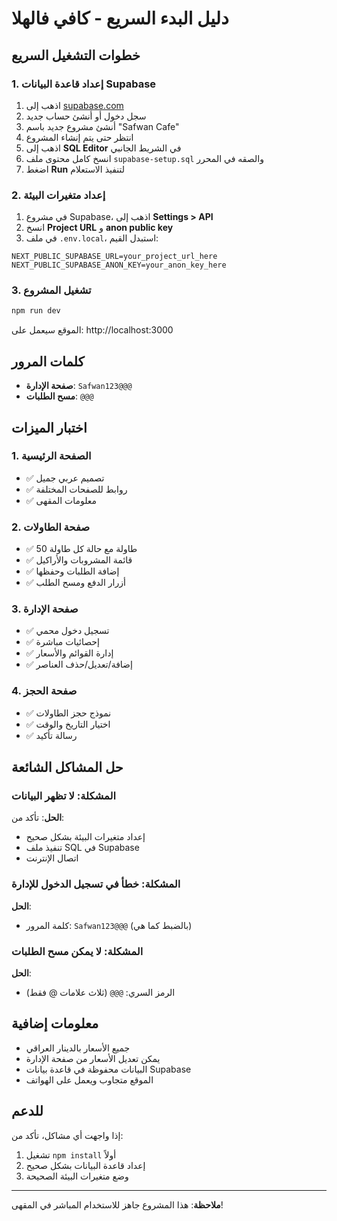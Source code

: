# دليل البدء السريع - كافي فالهلا

## خطوات التشغيل السريع

### 1. إعداد قاعدة البيانات Supabase

1. اذهب إلى [supabase.com](https://supabase.com)
2. سجل دخول أو أنشئ حساب جديد
3. أنشئ مشروع جديد باسم "Safwan Cafe"
4. انتظر حتى يتم إنشاء المشروع
5. اذهب إلى **SQL Editor** في الشريط الجانبي
6. انسخ كامل محتوى ملف `supabase-setup.sql` والصقه في المحرر
7. اضغط **Run** لتنفيذ الاستعلام

### 2. إعداد متغيرات البيئة

1. في مشروع Supabase، اذهب إلى **Settings > API**
2. انسخ **Project URL** و **anon public key**
3. في ملف `.env.local`، استبدل القيم:

```env
NEXT_PUBLIC_SUPABASE_URL=your_project_url_here
NEXT_PUBLIC_SUPABASE_ANON_KEY=your_anon_key_here
```

### 3. تشغيل المشروع

```bash
npm run dev
```

الموقع سيعمل على: http://localhost:3000

## كلمات المرور

- **صفحة الإدارة**: `Safwan123@@@`
- **مسح الطلبات**: `@@@`

## اختبار الميزات

### 1. الصفحة الرئيسية
- ✅ تصميم عربي جميل
- ✅ روابط للصفحات المختلفة
- ✅ معلومات المقهى

### 2. صفحة الطاولات
- ✅ 50 طاولة مع حالة كل طاولة
- ✅ قائمة المشروبات والأراكيل
- ✅ إضافة الطلبات وحفظها
- ✅ أزرار الدفع ومسح الطلب

### 3. صفحة الإدارة
- ✅ تسجيل دخول محمي
- ✅ إحصائيات مباشرة
- ✅ إدارة القوائم والأسعار
- ✅ إضافة/تعديل/حذف العناصر

### 4. صفحة الحجز
- ✅ نموذج حجز الطاولات
- ✅ اختيار التاريخ والوقت
- ✅ رسالة تأكيد

## حل المشاكل الشائعة

### المشكلة: لا تظهر البيانات
**الحل**: تأكد من:
- إعداد متغيرات البيئة بشكل صحيح
- تنفيذ ملف SQL في Supabase
- اتصال الإنترنت

### المشكلة: خطأ في تسجيل الدخول للإدارة
**الحل**: 
- كلمة المرور: `Safwan123@@@` (بالضبط كما هي)

### المشكلة: لا يمكن مسح الطلبات
**الحل**: 
- الرمز السري: `@@@` (ثلاث علامات @ فقط)

## معلومات إضافية

- جميع الأسعار بالدينار العراقي
- يمكن تعديل الأسعار من صفحة الإدارة
- البيانات محفوظة في قاعدة بيانات Supabase
- الموقع متجاوب ويعمل على الهواتف

## للدعم

إذا واجهت أي مشاكل، تأكد من:
1. تشغيل `npm install` أولاً
2. إعداد قاعدة البيانات بشكل صحيح
3. وضع متغيرات البيئة الصحيحة

---

**ملاحظة**: هذا المشروع جاهز للاستخدام المباشر في المقهى!